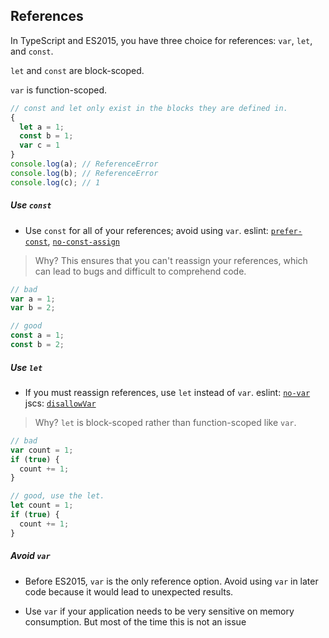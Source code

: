## References

In TypeScript and ES2015, you have three choice for references: `var`, `let`, and `const`.

`let` and `const` are block-scoped.

`var` is function-scoped.

```typescript
// const and let only exist in the blocks they are defined in.
{
  let a = 1;
  const b = 1;
  var c = 1
}
console.log(a); // ReferenceError
console.log(b); // ReferenceError
console.log(c); // 1
```

##### Use `const`
- Use `const` for all of your references; avoid using `var`. eslint: [`prefer-const`](http://eslint.org/docs/rules/prefer-const.html), [`no-const-assign`](http://eslint.org/docs/rules/no-const-assign.html)

> Why? This ensures that you can't reassign your references, which can lead to bugs and difficult to comprehend code.

```typescript
// bad
var a = 1;
var b = 2;

// good
const a = 1;
const b = 2;
```

##### Use `let`
- If you must reassign references, use `let` instead of `var`. eslint: [`no-var`](http://eslint.org/docs/rules/no-var.html) jscs: [`disallowVar`](http://jscs.info/rule/disallowVar)

> Why? `let` is block-scoped rather than function-scoped like `var`.

```typescript
// bad
var count = 1;
if (true) {
  count += 1;
}

// good, use the let.
let count = 1;
if (true) {
  count += 1;
}
```

##### Avoid `var`
- Before ES2015, `var` is the only reference option. Avoid using `var` in later code because it would lead to unexpected results.
+ Use `var` if your application needs to be very sensitive on memory consumption. But most of the time this is not an issue
